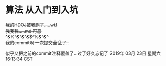 # 算法 从入门到入坑
 ~~我的HDOJ被我删了.....wtf
 <br>我我我.....md 可恶
 <br>^&*%^&^&^&*$^%*&^&^*
 <br>我的commit啊 一次提交全乱了..~~

似乎又把之前的commit注释覆盖了...过了好久忘记了  2019年 03月 23日 星期六 16:13:34 CST


